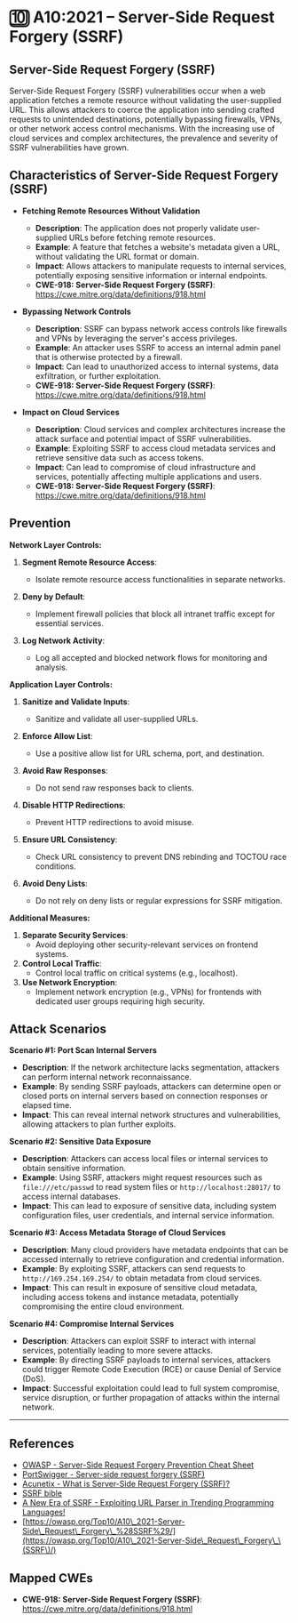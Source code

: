 # 🔟 A10:2021 – Server-Side Request Forgery (SSRF)

## Server-Side Request Forgery (SSRF)

Server-Side Request Forgery (SSRF) vulnerabilities occur when a web application fetches a remote resource without validating the user-supplied URL. This allows attackers to coerce the application into sending crafted requests to unintended destinations, potentially bypassing firewalls, VPNs, or other network access control mechanisms. With the increasing use of cloud services and complex architectures, the prevalence and severity of SSRF vulnerabilities have grown.

## Characteristics of Server-Side Request Forgery (SSRF)

*   **Fetching Remote Resources Without Validation**

    * **Description**: The application does not properly validate user-supplied URLs before fetching remote resources.
    * **Example**: A feature that fetches a website's metadata given a URL, without validating the URL format or domain.
    * **Impact**: Allows attackers to manipulate requests to internal services, potentially exposing sensitive information or internal endpoints.
    * **CWE-918: Server-Side Request Forgery (SSRF)**: https://cwe.mitre.org/data/definitions/918.html


*   **Bypassing Network Controls**

    * **Description**: SSRF can bypass network access controls like firewalls and VPNs by leveraging the server's access privileges.
    * **Example**: An attacker uses SSRF to access an internal admin panel that is otherwise protected by a firewall.
    * **Impact**: Can lead to unauthorized access to internal systems, data exfiltration, or further exploitation.
    * **CWE-918: Server-Side Request Forgery (SSRF)**: https://cwe.mitre.org/data/definitions/918.html


* **Impact on Cloud Services**
  * **Description**: Cloud services and complex architectures increase the attack surface and potential impact of SSRF vulnerabilities.
  * **Example**: Exploiting SSRF to access cloud metadata services and retrieve sensitive data such as access tokens.
  * **Impact**: Can lead to compromise of cloud infrastructure and services, potentially affecting multiple applications and users.
  * **CWE-918: Server-Side Request Forgery (SSRF)**: https://cwe.mitre.org/data/definitions/918.html

## Prevention

**Network Layer Controls:**

1. **Segment Remote Resource Access**:
   * Isolate remote resource access functionalities in separate networks.
2. **Deny by Default**:
   * Implement firewall policies that block all intranet traffic except for essential services.
3.  **Log Network Activity**:

    * Log all accepted and blocked network flows for monitoring and analysis.



**Application Layer Controls:**

1. **Sanitize and Validate Inputs**:
   * Sanitize and validate all user-supplied URLs.
2. **Enforce Allow List**:
   * Use a positive allow list for URL schema, port, and destination.
3. **Avoid Raw Responses**:
   * Do not send raw responses back to clients.
4. **Disable HTTP Redirections**:
   * Prevent HTTP redirections to avoid misuse.
5. **Ensure URL Consistency**:
   * Check URL consistency to prevent DNS rebinding and TOCTOU race conditions.
6.  **Avoid Deny Lists**:

    * Do not rely on deny lists or regular expressions for SSRF mitigation.



**Additional Measures:**

1. **Separate Security Services**:
   * Avoid deploying other security-relevant services on frontend systems.
2. **Control Local Traffic**:
   * Control local traffic on critical systems (e.g., localhost).
3. **Use Network Encryption**:
   * Implement network encryption (e.g., VPNs) for frontends with dedicated user groups requiring high security.

## Attack Scenarios

**Scenario #1: Port Scan Internal Servers**

* **Description**: If the network architecture lacks segmentation, attackers can perform internal network reconnaissance.
* **Example**: By sending SSRF payloads, attackers can determine open or closed ports on internal servers based on connection responses or elapsed time.
* **Impact**: This can reveal internal network structures and vulnerabilities, allowing attackers to plan further exploits.

**Scenario #2: Sensitive Data Exposure**

* **Description**: Attackers can access local files or internal services to obtain sensitive information.
* **Example**: Using SSRF, attackers might request resources such as `file:///etc/passwd` to read system files or `http://localhost:28017/` to access internal databases.
* **Impact**: This can lead to exposure of sensitive data, including system configuration files, user credentials, and internal service information.

**Scenario #3: Access Metadata Storage of Cloud Services**

* **Description**: Many cloud providers have metadata endpoints that can be accessed internally to retrieve configuration and credential information.
* **Example**: By exploiting SSRF, attackers can send requests to `http://169.254.169.254/` to obtain metadata from cloud services.
* **Impact**: This can result in exposure of sensitive cloud metadata, including access tokens and instance metadata, potentially compromising the entire cloud environment.

**Scenario #4: Compromise Internal Services**

* **Description**: Attackers can exploit SSRF to interact with internal services, potentially leading to more severe attacks.
* **Example**: By directing SSRF payloads to internal services, attackers could trigger Remote Code Execution (RCE) or cause Denial of Service (DoS).
* **Impact**: Successful exploitation could lead to full system compromise, service disruption, or further propagation of attacks within the internal network.



***

## References

* [OWASP - Server-Side Request Forgery Prevention Cheat Sheet](https://cheatsheetseries.owasp.org/cheatsheets/Server\_Side\_Request\_Forgery\_Prevention\_Cheat\_Sheet.html)
* [PortSwigger - Server-side request forgery (SSRF)](https://portswigger.net/web-security/ssrf)
* [Acunetix - What is Server-Side Request Forgery (SSRF)?](https://www.acunetix.com/blog/articles/server-side-request-forgery-vulnerability/)
* [SSRF bible](https://cheatsheetseries.owasp.org/assets/Server\_Side\_Request\_Forgery\_Prevention\_Cheat\_Sheet\_SSRF\_Bible.pdf)
* [A New Era of SSRF - Exploiting URL Parser in Trending Programming Languages!](https://www.blackhat.com/docs/us-17/thursday/us-17-Tsai-A-New-Era-Of-SSRF-Exploiting-URL-Parser-In-Trending-Programming-Languages.pdf)
* [https://owasp.org/Top10/A10\_2021-Server-Side\_Request\_Forgery\_%28SSRF%29/](https://owasp.org/Top10/A10\_2021-Server-Side\_Request\_Forgery\_\(SSRF\)/)

## Mapped CWEs

* **CWE-918: Server-Side Request Forgery (SSRF)**: https://cwe.mitre.org/data/definitions/918.html


